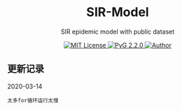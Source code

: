 <p align="center">
<h1 align="center">SIR-Model</h1>
<p align="center">SIR epidemic model with public dataset</p>
<p align="center">
    <a href="https://github.com/CoderGay/">
        <img src="https://img.shields.io/badge/license-MIT-green" alt="MIT License" />
    </a>
    <a href="https://pytorch-geometric.readthedocs.io/en/latest/index.html">
        <img src="https://img.shields.io/badge/Frame- PyG 2.2.0-yellow/" alt="PyG 2.2.0">
    </a>
    <a href="https://github.com/CoderGay">
        <img src="https://img.shields.io/badge/author-CoderGay-blueviolet" alt="Author">
    </a>
</p>

 

## 更新记录

2020-03-14												

```
太多for循环运行太慢
```

